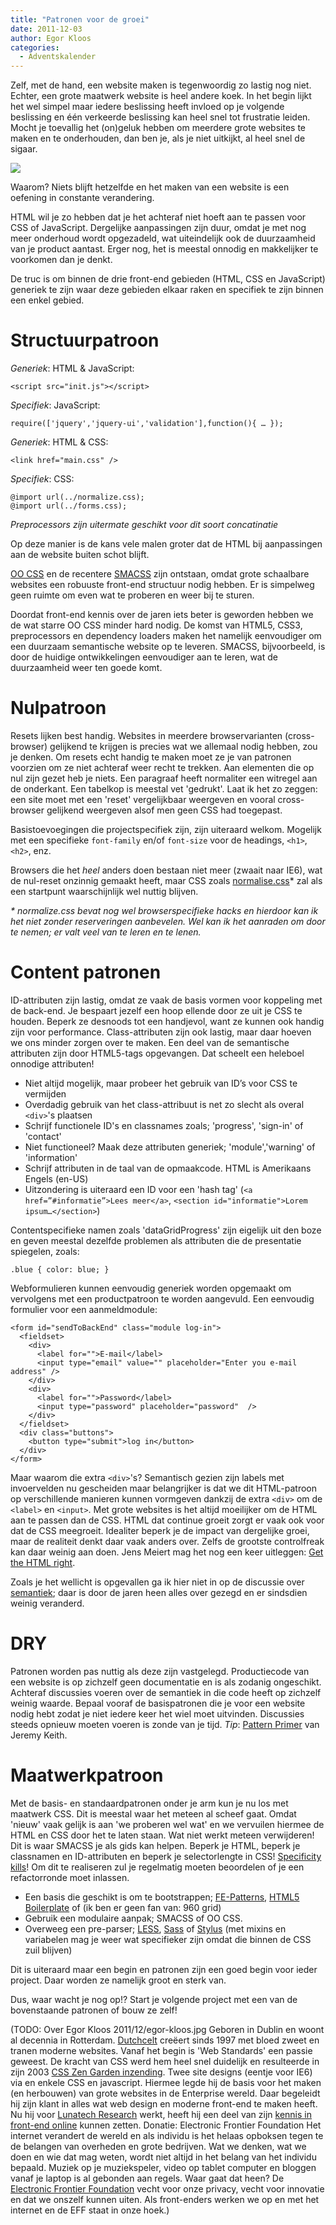 ```yaml
---
title: "Patronen voor de groei"
date: 2011-12-03
author: Egor Kloos
categories: 
  - Adventskalender
---
```

Zelf, met de hand, een website maken is tegenwoordig zo lastig nog niet. Echter, een grote maatwerk website is heel andere koek. In het begin lijkt het wel simpel maar iedere beslissing heeft invloed op je volgende beslissing en één verkeerde beslissing kan heel snel tot frustratie leiden. Mocht je toevallig het (on)geluk hebben om meerdere grote websites te maken en te onderhouden, dan ben je, als je niet uitkijkt, al heel snel de sigaar.

![](https://fronteers.nl/_img/2011/12/patterns-box.png)

Waarom? Niets blijft hetzelfde en het maken van een website is een oefening in constante verandering.

HTML wil je zo hebben dat je het achteraf niet hoeft aan te passen voor CSS of JavaScript. Dergelijke aanpassingen zijn duur, omdat je met nog meer onderhoud wordt opgezadeld, wat uiteindelijk ook de duurzaamheid van je product aantast. Erger nog, het is meestal onnodig en makkelijker te voorkomen dan je denkt.

De truc is om binnen de drie front-end gebieden (HTML, CSS en JavaScript) generiek te zijn waar deze gebieden elkaar raken en specifiek te zijn binnen een enkel gebied.

# Structuurpatroon

*Generiek*: HTML & JavaScript:

```
<script src="init.js"></script>
```

*Specifiek*: JavaScript:

```
require(['jquery','jquery-ui','validation'],function(){ … });
```

*Generiek*: HTML & CSS:

```
<link href="main.css" />
```

*Specifiek*: CSS:

```
@import url(../normalize.css);
@import url(../forms.css);
```

_Preprocessors zijn uitermate geschikt voor dit soort concatinatie_

Op deze manier is de kans vele malen groter dat de HTML bij aanpassingen aan de website buiten schot blijft.

[OO CSS](http://oocss.org/ "Object Orientated CSS") en de recentere [SMACSS](http://smacss.com/book/ "Scalable and Modular Architecture for CSS") zijn ontstaan, omdat grote schaalbare websites een robuuste front-end structuur nodig hebben. Er is simpelweg geen ruimte om even wat te proberen en weer bij te sturen.

Doordat front-end kennis over de jaren iets beter is geworden hebben we de wat starre OO CSS minder hard nodig. De komst van HTML5, CSS3, preprocessors en dependency loaders maken het namelijk eenvoudiger om een duurzaam semantische website op te leveren. SMACSS, bijvoorbeeld, is door de huidige ontwikkelingen eenvoudiger aan te leren, wat de duurzaamheid weer ten goede komt.

# Nulpatroon

Resets lijken best handig. Websites in meerdere browservarianten (cross-browser) gelijkend te krijgen is precies wat we allemaal nodig hebben, zou je denken. Om resets echt handig te maken moet ze je van patronen voorzien om ze niet achteraf weer recht te trekken. Aan elementen die op nul zijn gezet heb je niets. Een paragraaf heeft normaliter een witregel aan de onderkant. Een tabelkop is meestal vet 'gedrukt'. Laat ik het zo zeggen: een site moet met een 'reset' vergelijkbaar weergeven en vooral cross-browser gelijkend weergeven alsof men geen CSS had toegepast.

Basistoevoegingen die projectspecifiek zijn, zijn uiteraard welkom. Mogelijk met een specifieke `font-family` en/of `font-size` voor de headings, `<h1>`, `<h2>`, enz.

Browsers die het _heel_ anders doen bestaan niet meer (zwaait naar IE6), wat de nul-reset onzinnig gemaakt heeft, maar CSS zoals [normalise.css](https://github.com/necolas/normalize.css/)* zal als een startpunt waarschijnlijk wel nuttig blijven.

_* normalize.css bevat nog wel browserspecifieke hacks en hierdoor kan ik het niet zonder reserveringen aanbevelen. Wel kan ik het aanraden om door te nemen; er valt veel van te leren en te lenen._

# Content patronen

ID-attributen zijn lastig, omdat ze vaak de basis vormen voor koppeling met de back-end. Je bespaart jezelf een hoop ellende door ze uit je CSS te houden. Beperk ze desnoods tot een handjevol, want ze kunnen ook handig zijn voor performance. Class-attributen zijn ook lastig, maar daar hoeven we ons minder zorgen over te maken. Een deel van de semantische attributen zijn door HTML5-tags opgevangen. Dat scheelt een heleboel onnodige attributen!

* Niet altijd mogelijk, maar probeer het gebruik van ID’s voor CSS te vermijden
* Overdadig gebruik van het class-attribuut is net zo slecht als overal `<div>`'s plaatsen
* Schrijf functionele ID's en classnames zoals; 'progress', 'sign-in' of 'contact'
* Niet functioneel? Maak deze attributen generiek; 'module','warning' of 'information' 
* Schrijf attributen in de taal van de opmaakcode. HTML is Amerikaans Engels (en-US)
* Uitzondering is uiteraard een ID voor een 'hash tag' (`<a href=”#informatie”>Lees meer</a>`, `<section id="informatie">Lorem ipsum…</section>`)

Contentspecifieke namen zoals 'dataGridProgress' zijn eigelijk uit den boze en geven meestal dezelfde problemen als attributen die de presentatie spiegelen, zoals:

```
.blue { color: blue; }
```

Webformulieren kunnen eenvoudig generiek worden opgemaakt om vervolgens met een productpatroon te worden aangevuld. Een eenvoudig formulier voor een aanmeldmodule:

```
<form id="sendToBackEnd" class="module log-in">
  <fieldset>
    <div>
      <label for="">E-mail</label>
      <input type="email" value="" placeholder="Enter you e-mail address" />
    </div>
    <div>
      <label for="">Password</label>
      <input type="password" placeholder="password"  />
    </div>
  </fieldset>
  <div class="buttons">
    <button type="submit">log in</button>
  </div>
</form>
```

Maar waarom die extra `<div>`'s? Semantisch gezien zijn labels met invoervelden nu gescheiden maar belangrijker is dat we dit HTML-patroon op verschillende manieren kunnen vormgeven dankzij de extra `<div>` om de `<label>` en `<input>`. Met grote websites is het altijd moeilijker om de HTML aan te passen dan de CSS. HTML dat continue groeit zorgt er vaak ook voor dat de CSS meegroeit. Idealiter beperk je de impact van dergelijke groei, maar de realiteit denkt daar vaak anders over. Zelfs de grootste controlfreak kan daar weinig aan doen. Jens Meiert mag het nog een keer uitleggen: [Get the HTML right](http://meiert.com/en/blog/20080926/get-the-html-right/).

Zoals je het wellicht is opgevallen ga ik hier niet in op de discussie over [semantiek](http://www.w3.org/2001/sw/); daar is door de jaren heen alles over gezegd en er sindsdien weinig veranderd.

# DRY

Patronen worden pas nuttig als deze zijn vastgelegd. Productiecode van een website is op zichzelf geen documentatie en is als zodanig ongeschikt. Achteraf discussies voeren over de semantiek in die code heeft op zichzelf weinig waarde. Bepaal vooraf de basispatronen die je voor een website nodig hebt zodat je niet iedere keer het wiel moet uitvinden. Discussies steeds opnieuw moeten voeren is zonde van je tijd. *Tip*: [Pattern Primer](https://github.com/adactio/Pattern-Primer) van Jeremy Keith.

# Maatwerkpatroon

Met de basis- en standaardpatronen onder je arm kun je nu los met maatwerk CSS. Dit is meestal waar het meteen al scheef gaat. Omdat 'nieuw' vaak gelijk is aan 'we proberen wel wat' en we vervuilen hiermee de HTML en CSS door het te laten staan. Wat niet werkt meteen verwijderen! Dit is waar SMACSS je als gids kan helpen. Beperk je HTML, beperk je classnamen en ID-attributen en beperk je selectorlengte in CSS! [Specificity kills](http://www.stuffandnonsense.co.uk/archives/css_specificity_wars.html)! Om dit te realiseren zul je regelmatig moeten beoordelen of je een refactorronde moet inlassen.

* Een basis die geschikt is om te bootstrappen; [FE-Patterns](https://github.com/dutchcelt/FE-Patterns), [HTML5 Boilerplate](http://html5boilerplate.com/) of (ik ben er geen fan van: 960 grid)
* Gebruik een modulaire aanpak; SMACSS of OO CSS.
* Overweeg een pre-parser; [LESS](http://lesscss.org/), [Sass](http://sass-lang.com/) of [Stylus](http://learnboost.github.com/stylus/try.html) (met mixins en variabelen mag je weer wat specifieker zijn omdat die binnen de CSS zuil blijven)

Dit is uiteraard maar een begin en patronen zijn een goed begin voor ieder project. Daar worden ze namelijk groot en sterk van.

Dus, waar wacht je nog op!? Start je volgende project met een van de bovenstaande patronen of bouw ze zelf!

(TODO: Over Egor Kloos
2011/12/egor-kloos.jpg
Geboren in Dublin en woont al decennia in Rotterdam. [Dutchcelt](http://dutchcelt.nl/ "Weblog van Egor Kloos") creëert sinds 1997 met bloed zweet en tranen moderne websites. Vanaf het begin is 'Web Standards' een passie geweest. De kracht van CSS werd hem heel snel duidelijk en resulteerde in zijn 2003 [CSS Zen Garden inzending](http://www.csszengarden.com/062 "Egor's dubbelzinnige 'gemination'"). Twee site designs (eentje voor IE6) via en enkele CSS en javascript.
Hiermee legde hij de basis voor het maken (en herbouwen) van grote websites in de Enterprise wereld. Daar begeleidt hij zijn klant in alles wat web design en moderne front-end te maken heeft. Nu hij voor [Lunatech Research](http://www.lunatech-research.com/) werkt, heeft hij een deel van zijn [kennis in front-end online](http://www1.lunatech.com/~egor/fep/) kunnen zetten.
Donatie: Electronic Frontier Foundation
Het internet verandert de wereld en als individu is het helaas opboksen tegen te de belangen van overheden en grote bedrijven. Wat we denken, wat we doen en wie dat mag weten, wordt niet altijd in het belang van het individu bepaald. Muziek op je muziekspeler, video op tablet computer en bloggen vanaf je laptop is al gebonden aan regels. Waar gaat dat heen?
De [Electronic Frontier Foundation](https://www.eff.org/) vecht voor onze privacy, vecht voor innovatie en dat we onszelf kunnen uiten. Als front-enders werken we op en met het internet en de EFF staat in onze hoek.)
